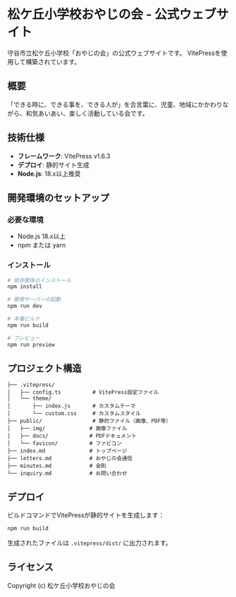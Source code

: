 # 松ケ丘小学校おやじの会 - 公式ウェブサイト

守谷市立松ケ丘小学校「おやじの会」の公式ウェブサイトです。
VitePressを使用して構築されています。

## 概要

「できる時に、できる事を、できる人が」を合言葉に、児童、地域にかかわりながら、和気あいあい、楽しく活動している会です。

## 技術仕様

- **フレームワーク**: VitePress v1.6.3
- **デプロイ**: 静的サイト生成
- **Node.js**: 18.x以上推奨

## 開発環境のセットアップ

### 必要な環境
- Node.js 18.x以上
- npm または yarn

### インストール

```bash
# 依存関係のインストール
npm install

# 開発サーバーの起動
npm run dev

# 本番ビルド
npm run build

# プレビュー
npm run preview
```

## プロジェクト構造

```
├── .vitepress/
│   ├── config.ts          # VitePress設定ファイル
│   └── theme/
│       ├── index.js       # カスタムテーマ
│       └── custom.css     # カスタムスタイル
├── public/                # 静的ファイル（画像、PDF等）
│   ├── img/              # 画像ファイル
│   ├── docs/             # PDFドキュメント
│   └── favicon/          # ファビコン
├── index.md              # トップページ
├── letters.md            # おやじの会通信
├── minutes.md            # 会則
└── inquiry.md            # お問い合わせ
```

## デプロイ

ビルドコマンドでVitePressが静的サイトを生成します：

```bash
npm run build
```

生成されたファイルは `.vitepress/dist/` に出力されます。

## ライセンス

Copyright (c) 松ケ丘小学校おやじの会
